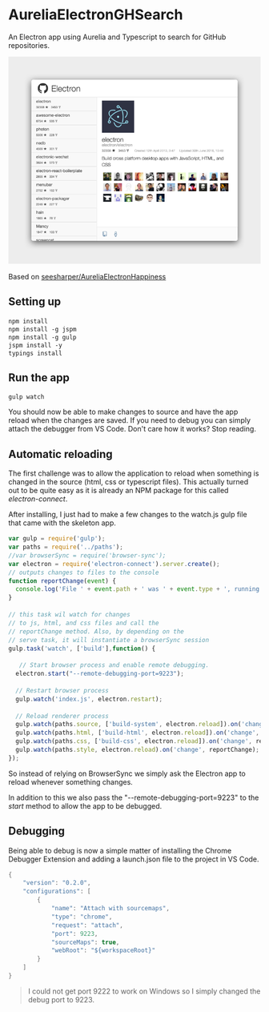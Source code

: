 # AureliaElectronGHSearch
An Electron app using Aurelia and Typescript to search for GitHub repositories.

![](screenshot.png)

Based on [seesharper/AureliaElectronHappiness](https://github.com/seesharper/AureliaElectronHappiness)

## Setting up 

```
npm install 
npm install -g jspm 
npm install -g gulp
jspm install -y
typings install 
```



## Run the app

```shell
gulp watch
```

You should now be able to make changes to source and have the app reload when the changes are saved. If you need to debug you can simply attach the debugger from VS Code. Don't care how it works? Stop reading.

## Automatic reloading 

The first challenge was to allow the application to reload when something is changed in the source (html, css or typescript files). This actually turned out to be quite easy as it is already an NPM package for this called *electron-connect*. 

After installing, I just had to make a few changes to the watch.js gulp file that came with the skeleton app.

```javascript
var gulp = require('gulp');
var paths = require('../paths');
//var browserSync = require('browser-sync');
var electron = require('electron-connect').server.create();
// outputs changes to files to the console
function reportChange(event) {
  console.log('File ' + event.path + ' was ' + event.type + ', running tasks...');
}

// this task wil watch for changes
// to js, html, and css files and call the
// reportChange method. Also, by depending on the
// serve task, it will instantiate a browserSync session
gulp.task('watch', ['build'],function() {
  
   // Start browser process and enable remote debugging.
  electron.start("--remote-debugging-port=9223");

  // Restart browser process
  gulp.watch('index.js', electron.restart);

  // Reload renderer process  
  gulp.watch(paths.source, ['build-system', electron.reload]).on('change', reportChange);
  gulp.watch(paths.html, ['build-html', electron.reload]).on('change', reportChange);
  gulp.watch(paths.css, ['build-css', electron.reload]).on('change', reportChange);
  gulp.watch(paths.style, electron.reload).on('change', reportChange);
});

```

So instead of relying on BrowserSync we simply ask the Electron app to reload whenever something changes. 

In addition to this we also pass the "--remote-debugging-port=9223" to the *start* method to allow the app to be debugged.


## Debugging

Being able to debug is now a simple matter of installing the Chrome Debugger Extension and adding a launch.json file to the project in VS Code. 

```java
{
    "version": "0.2.0",
    "configurations": [
        {
            "name": "Attach with sourcemaps",
            "type": "chrome",
            "request": "attach",
            "port": 9223,
            "sourceMaps": true,
            "webRoot": "${workspaceRoot}"
        }
    ]
}
```

> I could not get port 9222 to work on Windows so I simply changed the debug port to 9223. 
  






